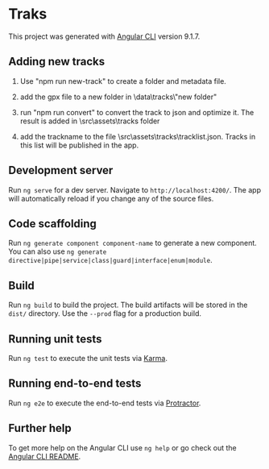 # Traks


This project was generated with [Angular CLI](https://github.com/angular/angular-cli) version 9.1.7.

## Adding new tracks

1. Use "npm run new-track" to create a folder and metadata file.

2. add the gpx file to a new folder in \data\tracks\\"new folder"

3. run "npm run convert" to convert the track to json and optimize it. The result is added in \src\assets\tracks folder

4. add the trackname to the file \src\assets\tracks\tracklist.json. Tracks in this list will be published in the app. 


## Development server

Run `ng serve` for a dev server. Navigate to `http://localhost:4200/`. The app will automatically reload if you change any of the source files.

## Code scaffolding

Run `ng generate component component-name` to generate a new component. You can also use `ng generate directive|pipe|service|class|guard|interface|enum|module`.

## Build

Run `ng build` to build the project. The build artifacts will be stored in the `dist/` directory. Use the `--prod` flag for a production build.

## Running unit tests

Run `ng test` to execute the unit tests via [Karma](https://karma-runner.github.io).

## Running end-to-end tests

Run `ng e2e` to execute the end-to-end tests via [Protractor](http://www.protractortest.org/).

## Further help

To get more help on the Angular CLI use `ng help` or go check out the [Angular CLI README](https://github.com/angular/angular-cli/blob/master/README.md).
